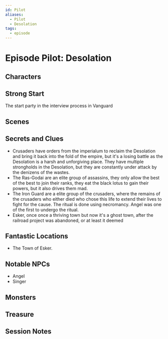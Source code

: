 ```yaml
---
id: Pilot
aliases:
  - Pilot
  - Desolation
tags:
  - episode
---
```


# Episode Pilot: Desolation

## Characters

## Strong Start
The start party in the interview process in Vanguard

## Scenes

## Secrets and Clues
- Crusaders have orders from the imperialum to reclaim the Desolation and bring it back into the fold of the empire, but it's a losing battle as the Desolation is a harsh and unforgiving place. They have multiple strongholds in the Desolation, but they are constantly under attack by the denizens of the wastes.
- The Ras-Godai are an elite group of assassins, they only allow the best of the best to join their ranks, they eat the black lotus to gain their powers, but it also drives them mad.
- The Iron Guard are a elite group of the crusaders, where the remains of the crusaders who either died who chose this life to extend their lives to fight for the cause. The ritual is done using necromancy. Angel was one of the first to undergo the ritual.
- Esker, once once a thriving town but now it's a ghost town, after the railroad project was abandoned, or at least it deemed 


## Fantastic Locations
- The Town of Esker.

## Notable NPCs
- Angel
- Singer



## Monsters


## Treasure


## Session Notes

